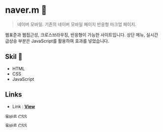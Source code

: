 # naver.m 📱

> 네이버 모바일. 기존의 네이버 모바일 페이지 반응형 마크업 페이지.

웹표준과 웹접근성, 크로스브라우징, 반응형이 가능한 사이트입니다. 
상단 메뉴, 실시간 급상승 부분은 JavaScript를 활용하여 효과를 넣었습니다.

## Skil 📃

- HTML
- CSS
- JavaScript

## Links

- Link : [**View**](https://xururuca9797.github.io/naver.m)


<p>
    <a href="https://css-validator.kldp.org/check/referer">
        <img style="border:0;width:80px;height:15px"
            src="https://css-validator.kldp.org/images/validate/css-green"
            alt="올바른 CSS입니다!" />
    </a>
</p>
  <p>
    <a href="https://css-validator.kldp.org/check/referer">
        <img style="border:0;width:80px;height:15px"
            src="https://css-validator.kldp.org/images/validate/css-blue"
            alt="올바른 CSS입니다!" />
    </a>
</p>

